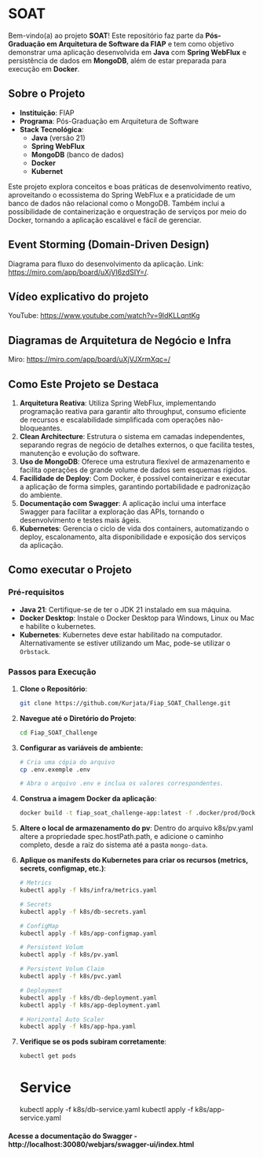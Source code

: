 # SOAT

Bem-vindo(a) ao projeto **SOAT**! Este repositório faz parte da **Pós-Graduação em Arquitetura de Software da FIAP** e tem como objetivo demonstrar uma aplicação desenvolvida em **Java** com **Spring WebFlux** e persistência de dados em **MongoDB**, além de estar preparada para execução em **Docker**.

## Sobre o Projeto

- **Instituição**: FIAP
- **Programa**: Pós-Graduação em Arquitetura de Software
- **Stack Tecnológica**:
  - **Java** (versão 21)
  - **Spring WebFlux**
  - **MongoDB** (banco de dados)
  - **Docker**
  - **Kubernet**

Este projeto explora conceitos e boas práticas de desenvolvimento reativo, aproveitando o ecossistema do Spring WebFlux e a praticidade de um banco de dados não relacional como o MongoDB. Também inclui a possibilidade de containerização e orquestração de serviços por meio do Docker, tornando a aplicação escalável e fácil de gerenciar.

## Event Storming (Domain-Driven Design)

Diagrama para fluxo do desenvolvimento da aplicação. Link: https://miro.com/app/board/uXjVI6zdSIY=/.

## Vídeo explicativo do projeto

YouTube: https://www.youtube.com/watch?v=9ldKLLqntKg

## Diagramas de Arquitetura de Negócio e Infra

Miro: https://miro.com/app/board/uXjVJXrmXqc=/

## Como Este Projeto se Destaca

1. **Arquitetura Reativa**: Utiliza Spring WebFlux, implementando programação reativa para garantir alto throughput, consumo eficiente de recursos e escalabilidade simplificada com operações não-bloqueantes.
2. **Clean Architecture**: Estrutura o sistema em camadas independentes, separando regras de negócio de detalhes externos, o que facilita testes, manutenção e evolução do software.
3. **Uso de MongoDB**: Oferece uma estrutura flexível de armazenamento e facilita operações de grande volume de dados sem esquemas rígidos.
4. **Facilidade de Deploy**: Com Docker, é possível containerizar e executar a aplicação de forma simples, garantindo portabilidade e padronização do ambiente.
5. **Documentação com Swagger**: A aplicação inclui uma interface Swagger para facilitar a exploração das APIs, tornando o desenvolvimento e testes mais ágeis.
6. **Kubernetes**: Gerencia o ciclo de vida dos containers, automatizando o deploy, escalonamento, alta disponibilidade e exposição dos serviços da aplicação.

## Como executar o Projeto

### Pré-requisitos
- **Java 21**: Certifique-se de ter o JDK 21 instalado em sua máquina.
- **Docker Desktop**: Instale o Docker Desktop para Windows, Linux ou Mac e habilite o kubernetes.
- **Kubernetes**: Kubernetes deve estar habilitado na computador. Alternativamente se estiver utilizando um Mac, pode-se utilizar o `Orbstack`.

### Passos para Execução
1. **Clone o Repositório**:
   ```bash
   git clone https://github.com/Kurjata/Fiap_SOAT_Challenge.git
    ```
2. **Navegue até o Diretório do Projeto**:
    ```bash
    cd Fiap_SOAT_Challenge
    ```
   
3. **Configurar as variáveis de ambiente:**
   ```bash
   # Cria uma cópia do arquivo
   cp .env.exemple .env
   
   # Abra o arquivo .env e inclua os valores correspondentes.
   ```

4. **Construa a imagem Docker da aplicação**:
   ```bash
   docker build -t fiap_soat_challenge-app:latest -f .docker/prod/Dockerfile .
   ```

5. **Altere o local de armazenamento do pv**: Dentro do arquivo k8s/pv.yaml altere a propriedade spec.hostPath.path, e adicione o caminho completo, desde a raíz do sistema até a pasta `mongo-data`.

6. **Aplique os manifests do Kubernetes para criar os recursos (metrics, secrets, configmap, etc.)**:
   ```bash
   # Metrics
   kubectl apply -f k8s/infra/metrics.yaml

   # Secrets
   kubectl apply -f k8s/db-secrets.yaml

   # ConfigMap
   kubectl apply -f k8s/app-configmap.yaml

   # Persistent Volum
   kubectl apply -f k8s/pv.yaml

   # Persistent Volum Claim
   kubectl apply -f k8s/pvc.yaml

   # Deployment
   kubectl apply -f k8s/db-deployment.yaml
   kubectl apply -f k8s/app-deployment.yaml

   # Horizontal Auto Scaler
   kubectl apply -f k8s/app-hpa.yaml
   ```

7. **Verifique se os pods subiram corretamente**:
   ```bash
   kubectl get pods
   ```
   # Service
   kubectl apply -f k8s/db-service.yaml
   kubectl apply -f k8s/app-service.yaml

 #### Acesse a documentação do Swagger - http://localhost:30080/webjars/swagger-ui/index.html
